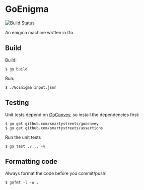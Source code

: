 GoEnigma
========

[![Build Status](https://magnum.travis-ci.com/DenBeke/CodingTheory.svg?token=55DZWEWREsf4wvhULGzt)](https://magnum.travis-ci.com/DenBeke/CodingTheory)

An enigma machine written in Go

Build
-----

Build:

    $ go build

Run:

    $ ./GoEnigma input.json


Testing
-------

Unit tests depend on [GoConvey](https://github.com/smartystreets/goconvey), so install the dependencies first:

    $ go get github.com/smartystreets/goconvey
    $ go get github.com/smartystreets/assertions

Run the unit tests

    $ go test ./... -v


Formatting code
---------------

Always format the code before you commit/push!

    $ gofmt -l -w .
